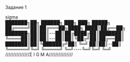 Задание 1

sigma  
███████╗██╗ ██████╗ ███╗   ███╗ █████╗   
██╔════╝██║██╔═══██╗████╗ ████║██╔══██╗  
███████╗██║██║---██║██╔████╔██║███████║  
╚════██║██║██║---██║██║╚██╔╝██║██╔══██║  
███████║██║╚██████╔╝██║ ╚═╝ ██║██║--██║  
╚══════╝╚═╝ ╚═════╝ ╚═╝----╚═╝╚═╝  ╚═╝  
///////////////Σ I G M A///////////////

